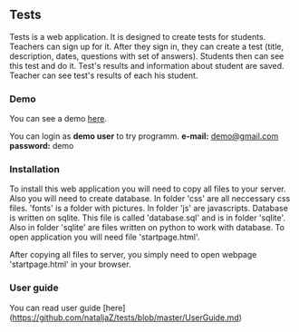 ## Tests

Tests is a web application. It is designed to create tests for students. 
Teachers can sign up for it. After they sign in, they can create a test (title, description, dates, questions with set of answers).
Students then can see this test and do it. Test's results and information about student are saved. Teacher can see test's results of each his student.

### Demo

You can see a demo [here](http://dijkstra.cs.ttu.ee/~t103931/startpage.html).

You can login as **demo user** to try programm.
**e-mail:** demo@gmail.com
**password:** demo

### Installation

To install this web application you will need to copy all files to your server. Also you will need to create database.
In folder 'css' are all neccessary css files. 'fonts' is a folder with pictures. In folder 'js' are javascripts.
Database is written on sqlite. This file  is called 'database.sql' and is in folder 'sqlite'.
Also in folder 'sqlite' are files written on python to work with database.
To open application you will need file 'startpage.html'.

After copying all files to server, you simply need to open webpage 'startpage.html' in your browser.

### User guide

You can read user guide [here] (https://github.com/nataljaZ/tests/blob/master/UserGuide.md)